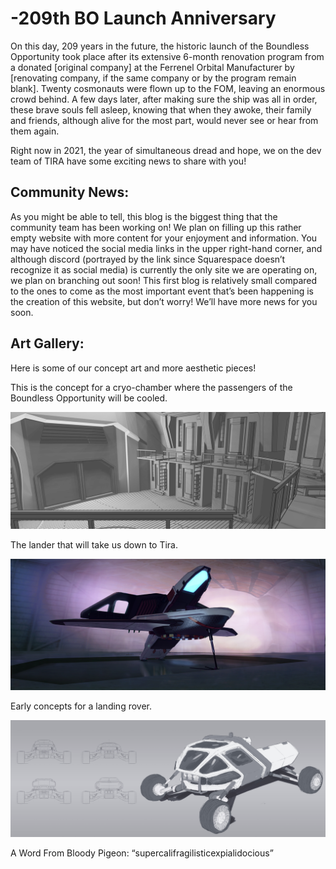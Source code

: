 # -209th BO Launch Anniversary

On this day, 209 years in the future, the historic launch of the Boundless Opportunity took place after its extensive 6-month renovation program from a donated [original company] at the Ferrenel Orbital Manufacturer by [renovating company, if the same company or by the program remain blank]. Twenty cosmonauts were flown up to the FOM, leaving an enormous crowd behind. A few days later, after making sure the ship was all in order, these brave souls fell asleep, knowing that when they awoke, their family and friends, although alive for the most part, would never see or hear from them again.

Right now in 2021, the year of simultaneous dread and hope, we on the dev team of TIRA have some exciting news to share with you! 
## Community News: 

As you might be able to tell, this blog is the biggest thing that the community team has been working on! We plan on filling up this rather empty website with more content for your enjoyment and information. You may have noticed the social media links in the upper right-hand corner, and although discord (portrayed by the link since Squarespace doesn’t recognize it as social media) is currently the only site we are operating on, we plan on branching out soon! This first blog is relatively small compared to the ones to come as the most important event that’s been happening is the creation of this website, but don’t worry! We’ll have more news for you soon.
## Art Gallery: 

Here is some of our concept art and more aesthetic pieces!

This is the concept for a cryo-chamber where the passengers of the Boundless Opportunity will be cooled.

![This is the concept for a cryo-chamber where the passengers of the Boundless Opportunity will be cooled.](/res/blogPages/Crychamber_Blockout.jpg)

The lander that will take us down to Tira.

![The lander that will take us down to Tira.](/res/blogPages/BO_Lander_Open_Hanger_With_3D_Render.jpg)

Early concepts for a landing rover.

![Early concepts for a landing rover.](/res/blogPages/Vehicle_concept_1_rough.jpg)

A Word From Bloody Pigeon: “supercalifragilisticexpialidocious”